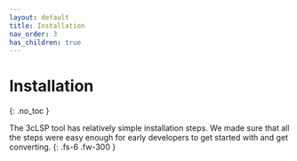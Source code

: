 ```yaml
---
layout: default
title: Installation
nav_order: 3
has_children: true
---
```


# Installation
{: .no_toc }

The 3cLSP tool has relatively simple installation steps. We made sure that all the steps were easy enough for early developers to get started with and get converting.
{: .fs-6 .fw-300 }
